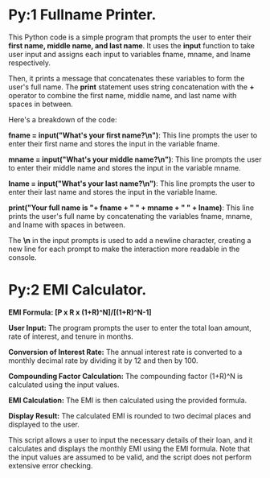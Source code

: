 # Py:1 Fullname Printer.

This Python code is a simple program that prompts the user to enter their **first name, middle name, and last name**. It uses the **input** function to take user input and assigns each input to variables fname, mname, and lname respectively.

Then, it prints a message that concatenates these variables to form the user's full name. The **print** statement uses string concatenation with the **+** operator to combine the first name, middle name, and last name with spaces in between.

Here's a breakdown of the code:

**fname = input("What's your first name?\n")**: This line prompts the user to enter their first name and stores the input in the variable fname.

**mname = input("What's your middle name?\n")**: This line prompts the user to enter their middle name and stores the input in the variable mname.

**lname = input("What's your last name?\n")**: This line prompts the user to enter their last name and stores the input in the variable lname.

**print("Your full name is "+ fname + " " + mname + " " + lname)**: This line prints the user's full name by concatenating the variables fname, mname, and lname with spaces in between.

The **\n** in the input prompts is used to add a newline character, creating a new line for each prompt to make the interaction more readable in the console.

# Py:2 EMI Calculator.
**EMI Formula: [P x R x (1+R)^N]/[(1+R)^N-1]**

**User Input:** The program prompts the user to enter the total loan amount, rate of interest, and tenure in months.

**Conversion of Interest Rate:** The annual interest rate is converted to a monthly decimal rate by dividing it by 12 and then by 100.

**Compounding Factor Calculation:** The compounding factor (1+R)^N is calculated using the input values.

**EMI Calculation:** The EMI is then calculated using the provided formula.

**Display Result:** The calculated EMI is rounded to two decimal places and displayed to the user.

This script allows a user to input the necessary details of their loan, and it calculates and displays the monthly EMI using the EMI formula. Note that the input values are assumed to be valid, and the script does not perform extensive error checking.






